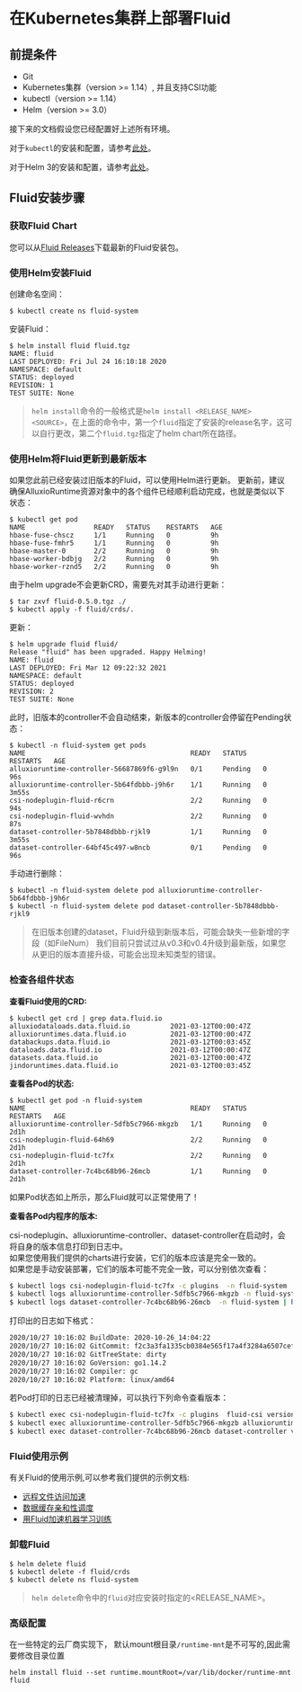 # 在Kubernetes集群上部署Fluid

## 前提条件

- Git
- Kubernetes集群（version >= 1.14）, 并且支持CSI功能
- kubectl（version >= 1.14）
- Helm（version >= 3.0）

接下来的文档假设您已经配置好上述所有环境。

对于`kubectl`的安装和配置，请参考[此处](https://kubernetes.io/docs/tasks/tools/install-kubectl/)。

对于Helm 3的安装和配置，请参考[此处](https://v3.helm.sh/docs/intro/install/)。

## Fluid安装步骤

### 获取Fluid Chart

您可以从[Fluid Releases](https://github.com/fluid-cloudnative/fluid/releases)下载最新的Fluid安装包。


### 使用Helm安装Fluid

创建命名空间：

```shell
$ kubectl create ns fluid-system
```

安装Fluid：

```shell
$ helm install fluid fluid.tgz
NAME: fluid
LAST DEPLOYED: Fri Jul 24 16:10:18 2020
NAMESPACE: default
STATUS: deployed
REVISION: 1
TEST SUITE: None
```

> `helm install`命令的一般格式是`helm install <RELEASE_NAME> <SOURCE>`，在上面的命令中，第一个`fluid`指定了安装的release名字，这可以自行更改，第二个`fluid.tgz`指定了helm chart所在路径。

### 使用Helm将Fluid更新到最新版本

如果您此前已经安装过旧版本的Fluid，可以使用Helm进行更新。
更新前，建议确保AlluxioRuntime资源对象中的各个组件已经顺利启动完成，也就是类似以下状态：

```shell
$ kubectl get pod
NAME                 READY   STATUS    RESTARTS   AGE
hbase-fuse-chscz     1/1     Running   0          9h
hbase-fuse-fmhr5     1/1     Running   0          9h
hbase-master-0       2/2     Running   0          9h
hbase-worker-bdbjg   2/2     Running   0          9h
hbase-worker-rznd5   2/2     Running   0          9h
```

由于helm upgrade不会更新CRD，需要先对其手动进行更新：

```shell
$ tar zxvf fluid-0.5.0.tgz ./
$ kubectl apply -f fluid/crds/.
```

更新：
```shell
$ helm upgrade fluid fluid/
Release "fluid" has been upgraded. Happy Helming!
NAME: fluid
LAST DEPLOYED: Fri Mar 12 09:22:32 2021
NAMESPACE: default
STATUS: deployed
REVISION: 2
TEST SUITE: None
```
此时，旧版本的controller不会自动结束，新版本的controller会停留在Pending状态：
```shell
$ kubectl -n fluid-system get pods
NAME                                         READY   STATUS    RESTARTS   AGE
alluxioruntime-controller-56687869f6-g9l9n   0/1     Pending   0          96s
alluxioruntime-controller-5b64fdbbb-j9h6r    1/1     Running   0          3m55s
csi-nodeplugin-fluid-r6crn                   2/2     Running   0          94s
csi-nodeplugin-fluid-wvhdn                   2/2     Running   0          87s
dataset-controller-5b7848dbbb-rjkl9          1/1     Running   0          3m55s
dataset-controller-64bf45c497-w8ncb          0/1     Pending   0          96s
```
手动进行删除：
```shell
$ kubectl -n fluid-system delete pod alluxioruntime-controller-5b64fdbbb-j9h6r 
$ kubectl -n fluid-system delete pod dataset-controller-5b7848dbbb-rjkl9
```

> 在旧版本创建的dataset，Fluid升级到新版本后，可能会缺失一些新增的字段（如FileNum）
> 我们目前只尝试过从v0.3和v0.4升级到最新版，如果您从更旧的版本直接升级，可能会出现未知类型的错误。

### 检查各组件状态

**查看Fluid使用的CRD:**

```shell
$ kubectl get crd | grep data.fluid.io
alluxiodataloads.data.fluid.io          2021-03-12T00:00:47Z
alluxioruntimes.data.fluid.io           2021-03-12T00:00:47Z
databackups.data.fluid.io               2021-03-12T00:03:45Z
dataloads.data.fluid.io                 2021-03-12T00:00:47Z
datasets.data.fluid.io                  2021-03-12T00:00:47Z
jindoruntimes.data.fluid.io             2021-03-12T00:03:45Z
```

**查看各Pod的状态:**

```shell
$ kubectl get pod -n fluid-system
NAME                                         READY   STATUS    RESTARTS   AGE
alluxioruntime-controller-5dfb5c7966-mkgzb   1/1     Running   0          2d1h
csi-nodeplugin-fluid-64h69                   2/2     Running   0          2d1h
csi-nodeplugin-fluid-tc7fx                   2/2     Running   0          2d1h
dataset-controller-7c4bc68b96-26mcb          1/1     Running   0          2d1h
```

如果Pod状态如上所示，那么Fluid就可以正常使用了！

**查看各Pod内程序的版本:**

csi-nodeplugin、alluxioruntime-controller、dataset-controller在启动时，会将自身的版本信息打印到日志中。  
如果您使用我们提供的charts进行安装，它们的版本应该是完全一致的。  
如果您是手动安装部署，它们的版本可能不完全一致，可以分别依次查看：  
```bash
$ kubectl logs csi-nodeplugin-fluid-tc7fx -c plugins  -n fluid-system | head -n 9 | tail -n 6
$ kubectl logs alluxioruntime-controller-5dfb5c7966-mkgzb -n fluid-system | head -n 6
$ kubectl logs dataset-controller-7c4bc68b96-26mcb  -n fluid-system | head -n 6
```
打印出的日志如下格式：
```bash
2020/10/27 10:16:02 BuildDate: 2020-10-26_14:04:22
2020/10/27 10:16:02 GitCommit: f2c3a3fa1335cb0384e565f17a4f3284a6507cef
2020/10/27 10:16:02 GitTreeState: dirty
2020/10/27 10:16:02 GoVersion: go1.14.2
2020/10/27 10:16:02 Compiler: gc
2020/10/27 10:16:02 Platform: linux/amd64
```
若Pod打印的日志已经被清理掉，可以执行下列命令查看版本： 
```bash
$ kubectl exec csi-nodeplugin-fluid-tc7fx -c plugins  fluid-csi version -n fluid-system
$ kubectl exec alluxioruntime-controller-5dfb5c7966-mkgzb alluxioruntime-controller version -n fluid-system
$ kubectl exec dataset-controller-7c4bc68b96-26mcb dataset-controller version -n  fluid-system 
```

### Fluid使用示例

有关Fluid的使用示例,可以参考我们提供的示例文档:
- [远程文件访问加速](../samples/accelerate_data_accessing.md)
- [数据缓存亲和性调度](../samples/data_co_locality.md)
- [用Fluid加速机器学习训练](../samples/machinelearning.md)

### 卸载Fluid

```shell
$ helm delete fluid
$ kubectl delete -f fluid/crds
$ kubectl delete ns fluid-system
```

> `helm delete`命令中的`fluid`对应安装时指定的<RELEASE_NAME>。


### 高级配置

在一些特定的云厂商实现下， 默认mount根目录`/runtime-mnt`是不可写的,因此需要修改目录位置

```
helm install fluid --set runtime.mountRoot=/var/lib/docker/runtime-mnt fluid
```

